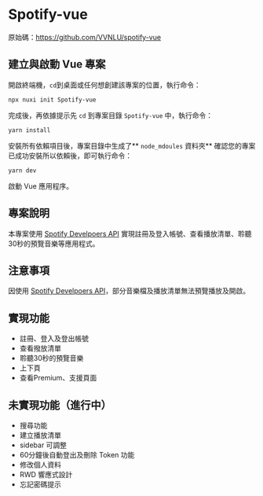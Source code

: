 # Spotify-vue

原始碼：https://github.com/VVNLU/spotify-vue

## 建立與啟動 Vue 專案

開啟終端機，`cd`到桌面或任何想創建該專案的位置，執行命令：
```
npx nuxi init Spotify-vue
```
完成後，再依據提示先 `cd` 到專案目錄 `Spotify-vue` 中，執行命令：
```
yarn install
```
安裝所有依賴項目後，專案目錄中生成了** `node_mdoules` 資料夾**
確認您的專案已成功安裝所以依賴後，即可執行命令：
```
yarn dev
```
啟動 Vue 應用程序。

## 專案說明

本專案使用 [Spotify Develpoers API](https://developer.spotify.com/ "Spotify Develpoers API") 實現註冊及登入帳號、查看播放清單、聆聽30秒的預覽音樂等應用程式。

## 注意事項

因使用 [Spotify Develpoers API](https://developer.spotify.com/ "Spotify Develpoers API")，部分音樂檔及播放清單無法預覽播放及開啟。

## 實現功能

- 註冊、登入及登出帳號
- 查看撥放清單
- 聆聽30秒的預覽音樂
- 上下頁
- 查看Premium、支援頁面

## 未實現功能（進行中）
- 搜尋功能
- 建立播放清單
- sidebar 可調整
- 60分鐘後自動登出及刪除 Token 功能
- 修改個人資料
- RWD 響應式設計
- 忘記密碼提示

